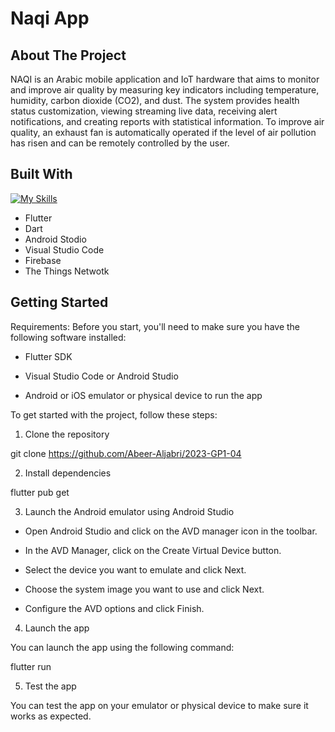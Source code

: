 # Naqi App

## About The Project
NAQI is an Arabic mobile application and IoT hardware that aims to monitor and improve air quality by measuring key indicators including temperature, humidity, carbon dioxide (CO2), and dust. The system provides health status customization, viewing streaming live data, receiving alert notifications, and creating reports with statistical information. To improve air quality, an exhaust fan is automatically operated if the level of air pollution has risen and can be remotely controlled by the user.

## Built With
[![My Skills](https://skillicons.dev/icons?i=flutter)](https://skillicons.dev)
- Flutter
- Dart
- Android Stodio
- Visual Studio Code
- Firebase
- The Things Netwotk

## Getting Started
Requirements:
Before you start, you'll need to make sure you have the following software installed:
- Flutter SDK

- Visual Studio Code or Android Studio

- Android or iOS emulator or physical device to run the app

To get started with the project, follow these steps:

1. Clone the repository

git clone https://github.com/Abeer-Aljabri/2023-GP1-04

2. Install dependencies

flutter pub get

3. Launch the Android emulator using Android Studio

- Open Android Studio and click on the AVD manager icon in the toolbar.

- In the AVD Manager, click on the Create Virtual Device button.

- Select the device you want to emulate and click Next.

- Choose the system image you want to use and click Next.

- Configure the AVD options and click Finish.

4. Launch the app

You can launch the app using the following command:

flutter run

5. Test the app

You can test the app on your emulator or physical device to make sure it works as expected.
